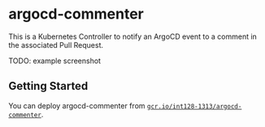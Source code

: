# argocd-commenter

This is a Kubernetes Controller to notify an ArgoCD event to a comment in the associated Pull Request.

TODO: example screenshot


## Getting Started

You can deploy argocd-commenter from [`gcr.io/int128-1313/argocd-commenter`](https://gcr.io/int128-1313/argocd-commenter).
